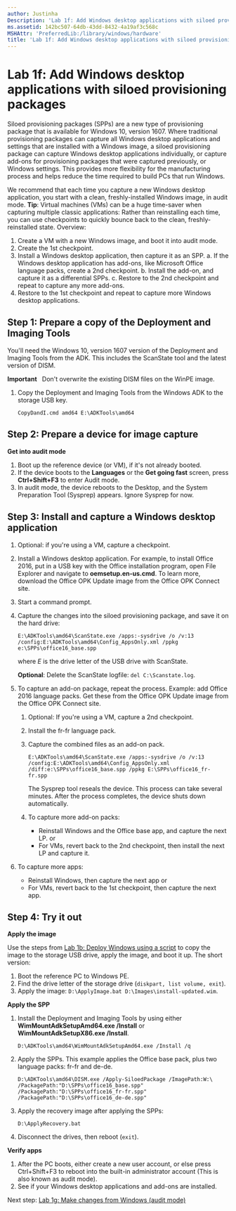 ```yaml
---
author: Justinha
Description: 'Lab 1f: Add Windows desktop applications with siloed provisioning packages'
ms.assetid: 142bc507-64db-43dd-8432-4a19af3c568c
MSHAttr: 'PreferredLib:/library/windows/hardware'
title: 'Lab 1f: Add Windows desktop applications with siloed provisioning packages'
---
```

# Lab 1f: Add Windows desktop applications with siloed provisioning packages

Siloed provisioning packages (SPPs) are a new type of provisioning package that is available for Windows 10, version 1607. Where traditional provisioning packages can capture all Windows desktop applications and settings that are installed with a Windows image, a siloed provisioning package can capture Windows desktop applications individually, or capture add-ons for provisioning packages that were captured previously, or Windows settings. This provides more flexibility for the manufacturing process and helps reduce the time required to build PCs that run Windows.

We recommend that each time you capture a new Windows desktop application, you start with a clean, freshly-installed Windows image, in audit mode.  **Tip**: Virtual machines (VMs) can be a huge time-saver when capturing multiple classic applications: Rather than reinstalling each time, you can use checkpoints to quickly bounce back to the clean, freshly-reinstalled state. Overview:
1.  Create a VM with a new Windows image, and boot it into audit mode.
2.  Create the 1st checkpoint.
3.  Install a Windows desktop application, then capture it as an SPP.
    a. If the Windows desktop application has add-ons, like Microsoft Office language packs, create a 2nd checkpoint.
	b. Install the add-on, and capture it as a differential SPPs.
	c. Restore to the 2nd checkpoint and repeat to capture any more add-ons.
4.  Restore to the 1st checkpoint and repeat to capture more Windows desktop applications.

## <span id="Prepare_a_copy_of_the_Deployment_and_Imaging_Tools"></span><span id="prepare_a_copy_of_the_deployment_and_imaging Tools"></span><span id="PREPARE_A_COPY_OF_THE_DEPLOYMENT_AND_IMAGING_TOOLS"></span>Step 1: Prepare a copy of the Deployment and Imaging Tools

You'll need the Windows 10, version 1607 version of the Deployment and Imaging Tools from the ADK. This includes the ScanState tool and the latest version of DISM.

**Important**   Don't overwrite the existing DISM files on the WinPE image.

1.  Copy the Deployment and Imaging Tools from the Windows ADK to the storage USB key.

    ``` syntax
    CopyDandI.cmd amd64 E:\ADKTools\amd64
	```

## <span id="Prepare_a_device_for_image_capture"></span><span id="prepare_a_device_for_image_capture"></span><span id="PREPARE_A_DEVICE_FOR_IMAGE_CAPTURE"></span>Step 2: Prepare a device for image capture

**Get into audit mode**

1.  Boot up the reference device (or VM), if it's not already booted.
2.  If the device boots to the **Languages** or the **Get going fast** screen, press **Ctrl+Shift+F3** to enter Audit mode.
3.  In audit mode, the device reboots to the Desktop, and the System Preparation Tool (Sysprep) appears. Ignore Sysprep for now.

## <span id="Install_and capture_a_Classic_Windows_application"></span><span id="install_a_windows_desktop_application"></span><span id="INSTALL_A_WINDOWS_DESKTOP_APPLICATION"></span>Step 3: Install and capture a Windows desktop application

1.  Optional: if you're using a VM, capture a checkpoint.

2.  Install a Windows desktop application. For example, to install Office 2016, put in a USB key with the Office installation program, open File Explorer and navigate to **oemsetup.en-us.cmd**. To learn more, download the Office OPK Update image from the Office OPK Connect site.

3.  Start a command prompt.

4.  Capture the changes into the siloed provisioning package, and save it on the hard drive:

    ``` syntax
    E:\ADKTools\amd64\ScanState.exe /apps:-sysdrive /o /v:13 /config:E:\ADKTools\amd64\Config_AppsOnly.xml /ppkg e:\SPPs\office16_base.spp
    ```

    where *E* is the drive letter of the USB drive with ScanState.

    **Optional**: Delete the ScanState logfile: `del C:\Scanstate.log`.

5.  To capture an add-on package, repeat the process. 
    Example: add Office 2016 language packs. Get these from the Office OPK Update image from the Office OPK Connect site.
	
	1.  Optional: If you're using a VM, capture a 2nd checkpoint.
	
    2.  Install the fr-fr language pack.
	
	3.  Capture the combined files as an add-on pack.
        ``` syntax
        E:\ADKTools\amd64\ScanState.exe /apps:-sysdrive /o /v:13 /config:E:\ADKTools\amd64\Config_AppsOnly.xml /diff:e:\SPPs\office16_base.spp /ppkg E:\SPPs\office16_fr-fr.spp
        ```

        The Sysprep tool reseals the device. This process can take several minutes. After the process completes, the device shuts down automatically.
	
	4. To capture more add-on packs:
       -  Reinstall Windows and the Office base app, and capture the next LP.
	      or
	   -  For VMs, revert back to the 2nd checkpoint, then install the next LP and capture it.

6.  To capture more apps:
    -  Reinstall Windows, then capture the next app
	   or
	-  For VMs, revert back to the 1st checkpoint, then capture the next app.

## <span id="Try_it_out"></span><span id="try_it_out"></span><span id="TRY_IT_OUT"></span>Step 4: Try it out
	
**Apply the image**

Use the steps from [Lab 1b: Deploy Windows using a script](deploy-windows-with-a-script-sxs.md) to copy the image to the storage USB drive, apply the image, and boot it up. The short version:

1.  Boot the reference PC to Windows PE.
2.  Find the drive letter of the storage drive (`diskpart, list volume, exit`).
3.  Apply the image: `D:\ApplyImage.bat D:\Images\install-updated.wim`.

**Apply the SPP**
1.  Install the Deployment and Imaging Tools  by using either **WimMountAdkSetupAmd64.exe /Install** or **WimMountAdkSetupX86.exe /Install**.

    ``` syntax
    D:\ADKTools\amd64\WimMountAdkSetupAmd64.exe /Install /q
    ```

2.  Apply the SPPs. This example applies the Office base pack, plus two language packs: fr-fr and de-de.
    
    ```syntax
    D:\ADKTools\amd64\DISM.exe /Apply-SiloedPackage /ImagePath:W:\ /PackagePath:"D:\SPPs\office16_base.spp" /PackagePath:"D:\SPPs\office16_fr-fr.spp" /PackagePath:"D:\SPPs\office16_de-de.spp"
	```

3. 	Apply the recovery image after applying the SPPs:
	```syntax
	D:\ApplyRecovery.bat
	```

4.  Disconnect the drives, then reboot (`exit`).
	
**Verify apps**
1.  After the PC boots, either create a new user account, or else press Ctrl+Shift+F3 to reboot into the built-in administrator account (This is also known as audit mode).
2.  See if your Windows desktop applications and add-ons are installed.

Next step: [Lab 1g: Make changes from Windows (audit mode)](prepare-a-snapshot-of-the-pc-generalize-and-capture-windows-images-blue-sxs.md)